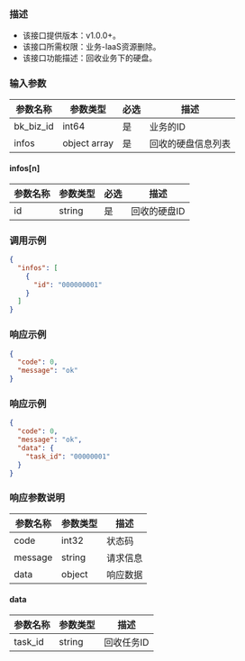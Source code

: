 ### 描述

- 该接口提供版本：v1.0.0+。
- 该接口所需权限：业务-IaaS资源删除。
- 该接口功能描述：回收业务下的硬盘。

### 输入参数

| 参数名称      | 参数类型         | 必选  | 描述        |
|-----------|--------------|-----|-----------|
| bk_biz_id | int64        | 是   | 业务的ID     |
| infos     | object array | 是   | 回收的硬盘信息列表 |

#### infos[n]

| 参数名称 | 参数类型   | 必选  | 描述      |
|------|--------|-----|---------|
| id   | string | 是   | 回收的硬盘ID |

### 调用示例

```json
{
  "infos": [
    {
      "id": "000000001"
    }
  ]
}
```

### 响应示例

```json
{
  "code": 0,
  "message": "ok"
}
```

### 响应示例

```json
{
  "code": 0,
  "message": "ok",
  "data": {
    "task_id": "00000001"
  }
}
```

### 响应参数说明

| 参数名称    | 参数类型   | 描述   |
|---------|--------|------|
| code    | int32  | 状态码  |
| message | string | 请求信息 |
| data    | object | 响应数据 |

#### data

| 参数名称    | 参数类型   | 描述     |
|---------|--------|--------|
| task_id | string | 回收任务ID |
